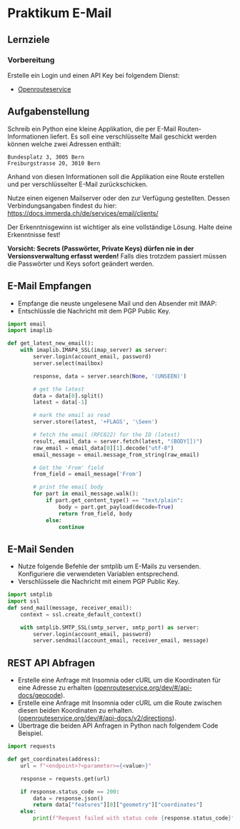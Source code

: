 # Praktikum E-Mail

## Lernziele

### Vorbereitung
Erstelle ein Login und einen API Key bei folgendem Dienst: 
* [Openrouteservice](https://openrouteservice.org/dev/#/api-docs)

## Aufgabenstellung
Schreib ein Python eine kleine Applikation, die per E-Mail Routen-Informationen liefert.
Es soll eine verschlüsselte Mail geschickt werden können welche zwei Adressen enthält:
```
Bundesplatz 3, 3005 Bern
Freiburgstrasse 20, 3010 Bern
```
Anhand von diesen Informationen soll die Applikation eine Route erstellen und per verschlüsselter E-Mail zurückschicken.

Nutze einen eigenen Mailserver oder den zur Verfügung gestellten. 
Dessen Verbindungsangaben findest du hier:
https://docs.immerda.ch/de/services/email/clients/

Der Erkenntnisgewinn ist wichtiger als eine vollständige Lösung. Halte deine Erkenntnisse fest!

**Vorsicht: Secrets (Passwörter, Private Keys) dürfen nie in der Versionsverwaltung erfasst werden!** Falls dies trotzdem passiert müssen die Passwörter und Keys sofort geändert werden.

## E-Mail Empfangen
- Empfange die neuste ungelesene Mail und den Absender mit IMAP:
- Entschlüssle die Nachricht mit dem PGP Public Key.

```python
import email
import imaplib

def get_latest_new_email():
    with imaplib.IMAP4_SSL(imap_server) as server:
        server.login(account_email, password)
        server.select(mailbox)

        response, data = server.search(None, '(UNSEEN)')

        # get the latest
        data = data[0].split()
        latest = data[-1]

        # mark the email as read
        server.store(latest, '+FLAGS', '\Seen')

        # fetch the email (RFC822) for the ID (latest)
        result, email_data = server.fetch(latest, "(BODY[])")
        raw_email = email_data[0][1].decode("utf-8")
        email_message = email.message_from_string(raw_email)

        # Get the 'From' field
        from_field = email_message['From']

        # print the email body
        for part in email_message.walk():
            if part.get_content_type() == "text/plain":
                body = part.get_payload(decode=True)
                return from_field, body
            else:
                continue
```

## E-Mail Senden
- Nutze folgende Befehle der smtplib um E-Mails zu versenden. Konfiguriere die verwendeten Variablen entsprechend.
- Verschlüssele die Nachricht mit einem PGP Public Key.

```python
import smtplib
import ssl
def send_mail(message, receiver_email):
    context = ssl.create_default_context()

    with smtplib.SMTP_SSL(smtp_server, smtp_port) as server:
        server.login(account_email, password)
        server.sendmail(account_email, receiver_email, message)
```



## REST API Abfragen
- Erstelle eine Anfrage mit Insomnia oder cURL um die Koordinaten für eine Adresse zu erhalten ([openrouteservice.org/dev/#/api-docs/geocode](https://openrouteservice.org/dev/#/api-docs/geocode/search/get)). 
- Erstelle eine Anfrage mit Insomnia oder cURL um die Route zwischen diesen beiden Koordinaten zu erhalten. ([openrouteservice.org/dev/#/api-docs/v2/directions](https://openrouteservice.org/dev/#/api-docs/v2/directions/{profile}/get)).
- Übertrage die beiden API Anfragen in Python nach folgendem Code Beispiel.

```python
import requests

def get_coordinates(address):
    url = f"<endpoint>?<parameter>={<value>}"

    response = requests.get(url)

    if response.status_code == 200:
        data = response.json()
        return data["features"][0]["geometry"]["coordinates"]
    else:
        print(f"Request failed with status code {response.status_code}")
```
